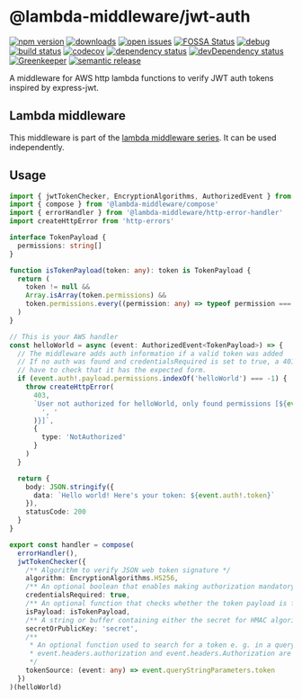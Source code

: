 # @lambda-middleware/jwt-auth

[![npm version](https://badge.fury.io/js/%40lambda-middleware%2Fjwt-auth.svg)](https://npmjs.org/package/@lambda-middleware/jwt-auth) [![downloads](https://img.shields.io/npm/dw/%40lambda-middleware%2Fjwt-auth.svg)](https://npmjs.org/package/@lambda-middleware/jwt-auth) [![open issues](https://img.shields.io/github/issues-raw/dbartholomae/lambda-middleware.svg)](https://github.com/dbartholomae/lambda-middleware/issues) [![FOSSA Status](https://app.fossa.io/api/projects/git%2Bgithub.com%2Fdbartholomae%2Flambda-middleware.svg?type=shield)](https://app.fossa.io/projects/git%2Bgithub.com%2Fdbartholomae%2Flambda-middleware?ref=badge_shield) [![debug](https://img.shields.io/badge/debug-blue.svg)](https://github.com/visionmedia/debug#readme) [![build status](https://img.shields.io/circleci/project/github/dbartholomae/lambda-middleware/master.svg?style=flat)](https://circleci.com/gh/dbartholomae/workflows/lambda-middleware/tree/master) [![codecov](https://codecov.io/gh/dbartholomae/lambda-middleware/branch/master/graph/badge.svg)](https://codecov.io/gh/dbartholomae/lambda-middleware) [![dependency status](https://david-dm.org/dbartholomae/lambda-middleware.svg?theme=shields.io)](https://david-dm.org/dbartholomae/lambda-middleware) [![devDependency status](https://david-dm.org/dbartholomae/lambda-middleware/dev-status.svg)](https://david-dm.org/dbartholomae/lambda-middleware?type=dev) [![Greenkeeper](https://badges.greenkeeper.io/dbartholomae/lambda-middleware.svg)](https://greenkeeper.io/) [![semantic release](https://img.shields.io/badge/%20%20%F0%9F%93%A6%F0%9F%9A%80-semantic--release-e10079.svg)](https://github.com/semantic-release/semantic-release#badge)

A middleware for AWS http lambda functions to verify JWT auth tokens inspired by express-jwt.

## Lambda middleware

This middleware is part of the [lambda middleware series](https://dbartholomae.github.io/lambda-middleware/). It can be used independently.

## Usage

```typescript
import { jwtTokenChecker, EncryptionAlgorithms, AuthorizedEvent } from '@lambda-middleware/jwt-auth'
import { compose } from '@lambda-middleware/compose'
import { errorHandler } from '@lambda-middleware/http-error-handler'
import createHttpError from 'http-errors'

interface TokenPayload {
  permissions: string[]
}

function isTokenPayload(token: any): token is TokenPayload {
  return (
    token != null &&
    Array.isArray(token.permissions) &&
    token.permissions.every((permission: any) => typeof permission === 'string')
  )
}

// This is your AWS handler
const helloWorld = async (event: AuthorizedEvent<TokenPayload>) => {
  // The middleware adds auth information if a valid token was added
  // If no auth was found and credentialsRequired is set to true, a 401 will be thrown. If auth exists you
  // have to check that it has the expected form.
  if (event.auth!.payload.permissions.indexOf('helloWorld') === -1) {
    throw createHttpError(
      403,
      `User not authorized for helloWorld, only found permissions [${event.auth!.payload.permissions.join(
        ', '
      )}]`,
      {
        type: 'NotAuthorized'
      }
    )
  }

  return {
    body: JSON.stringify({
      data: `Hello world! Here's your token: ${event.auth!.token}`
    }),
    statusCode: 200
  }
}

export const handler = compose(
  errorHandler(),
  jwtTokenChecker({
    /** Algorithm to verify JSON web token signature */
    algorithm: EncryptionAlgorithms.HS256,
    /** An optional boolean that enables making authorization mandatory */
    credentialsRequired: true,
    /** An optional function that checks whether the token payload is formatted correctly */
    isPayload: isTokenPayload,
    /** A string or buffer containing either the secret for HMAC algorithms, or the PEM encoded public key for RSA and ECDSA */
    secretOrPublicKey: 'secret',
    /**
     * An optional function used to search for a token e. g. in a query string. By default, and as a fall back,
     * event.headers.authorization and event.headers.Authorization are used.
     */
    tokenSource: (event: any) => event.queryStringParameters.token
  })
)(helloWorld)
```
